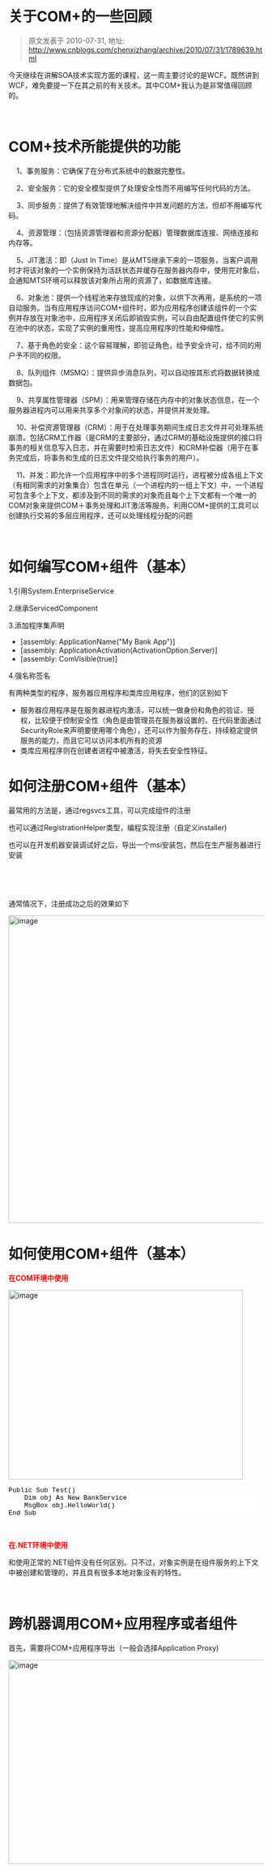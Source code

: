# 关于COM+的一些回顾 
> 原文发表于 2010-07-31, 地址: http://www.cnblogs.com/chenxizhang/archive/2010/07/31/1789639.html 


<p>今天继续在讲解SOA技术实现方面的课程，这一周主要讨论的是WCF。既然讲到WCF，难免要提一下在其之前的有关技术。其中COM+我认为是非常值得回顾的。</p> <p>&nbsp;</p> <h1>COM+技术所能提供的功能</h1> <p>&nbsp;&nbsp;&nbsp; 1、事务服务：它确保了在分布式系统中的数据完整性。 <p>&nbsp;&nbsp;&nbsp; 2、安全服务：它的安全模型提供了处理安全性而不用编写任何代码的方法。 <p>&nbsp;&nbsp;&nbsp; 3、同步服务：提供了有效管理地解决组件中并发问题的方法，但却不用编写代码。 <p>&nbsp;&nbsp;&nbsp; 4、资源管理：（包括资源管理器和资源分配器）管理数据库连接、网络连接和内存等。 <p>&nbsp;&nbsp;&nbsp; 5、JIT激活：即（Just In Time）是从MTS继承下来的一项服务，当客户调用时才将该对象的一个实例保持为活跃状态并缓存在服务器内存中，使用完对象后，会通知MTS环境可以释放该对象所占用的资源了，如数据库连接。 <p>&nbsp;&nbsp;&nbsp; 6、对象池：提供一个线程池来存放现成的对象，以供下次再用，是系统的一项自动服务。当有应用程序访问COM+组件时，即为应用程序创建该组件的一个实例并存放在对象池中，应用程序关闭后即销毁实例，可以自由配置组件使它的实例在池中的状态，实现了实例的重用性，提高应用程序的性能和伸缩性。 <p>&nbsp;&nbsp;&nbsp; 7、基于角色的安全：这个容易理解，即验证角色，给予安全许可，给不同的用户予不同的权限。 <p>&nbsp;&nbsp;&nbsp; 8、队列组件（MSMQ）：提供异步消息队列，可以自动按其形式将数据转换成数据包。 <p>&nbsp;&nbsp;&nbsp; 9、共享属性管理器（SPM）：用来管理存储在内存中的对象状态信息，在一个服务器进程内可以用来共享多个对象间的状态，并提供并发处理。 <p>&nbsp;&nbsp;&nbsp; 10、补偿资源管理器（CRM）：用于在处理事务期间生成日志文件并可处理系统崩溃。包括CRM工作器（是CRM的主要部分，通过CRM的基础设施提供的接口将事务的相关信息写入日志，并在需要时检索日志文件）和CRM补偿器（用于在事务完成后，将事务和生成的日志文件提交给执行事务的用户）。 <p>&nbsp;&nbsp;&nbsp; 11、并发：即允许一个应用程序中的多个进程同时运行，进程被分成各组上下文（有相同需求的对象集合）包含在单元（一个进程内的一组上下文）中，一个进程可包含多个上下文，都涉及到不同的需求的对象而且每个上下文都有一个唯一的COM对象来提供COM＋事务处理和JIT激活等服务。利用COM+提供的工具可以创建执行交易的多层应用程序，还可以处理线程分配的问题 <p>&nbsp; <h1>如何编写COM+组件（基本）</h1> <p>1.引用System.EnterpriseService <p>2.继承ServicedComponent <p>3.添加程序集声明 <ul> <li>[assembly: ApplicationName("My Bank App")]</li> <li>[assembly: ApplicationActivation(ActivationOption.Server)]</li> <li>[assembly: ComVisible(true)]<b></b></li></ul> <p>4.强名称签名 <p>有两种类型的程序，服务器应用程序和类库应用程序，他们的区别如下 <ul> <li>服务器应用程序是在服务器进程内激活，可以统一做身份和角色的验证、授权，比较便于控制安全性（角色是由管理员在服务器设置的，在代码里面通过SecurityRole来声明要使用哪个角色），还可以作为服务存在，持续稳定提供服务的能力，而且它可以访问本机所有的资源</li> <li>类库应用程序则在创建者进程中被激活，将失去安全性特征。</li></ul> <h1>如何注册COM+组件（基本）</h1> <p>最常用的方法是，通过regsvcs工具，可以完成组件的注册 <p>也可以通过RegistrationHelper类型，编程实现注册（自定义installer) <p>也可以在开发机器安装调试好之后，导出一个msi安装包，然后在生产服务器进行安装 <p>&nbsp; <p>&nbsp; <p>通常情况下，注册成功之后的效果如下 <p><a href="http://images.cnblogs.com/cnblogs_com/chenxizhang/WindowsLiveWriter/COM_12017/image_2.png"><img title="image" border="0" alt="image" src="http://images.cnblogs.com/cnblogs_com/chenxizhang/WindowsLiveWriter/COM_12017/image_thumb.png" width="867" height="607"></a>  <h1>如何使用COM+组件（基本）</h1> <p><strong><font color="#ff0000">在COM环境中使用</font></strong> <p><a href="http://images.cnblogs.com/cnblogs_com/chenxizhang/WindowsLiveWriter/COM_12017/image_4.png"><img title="image" border="0" alt="image" src="http://images.cnblogs.com/cnblogs_com/chenxizhang/WindowsLiveWriter/COM_12017/image_thumb_1.png" width="463" height="374"></a> <pre class="csharpcode">Public Sub Test()
    Dim obj As New BankService
    MsgBox obj.HelloWorld()
End Sub
</pre>
<style type="text/css">.csharpcode, .csharpcode pre
{
	font-size: small;
	color: black;
	font-family: consolas, "Courier New", courier, monospace;
	background-color: #ffffff;
	/*white-space: pre;*/
}
.csharpcode pre { margin: 0em; }
.csharpcode .rem { color: #008000; }
.csharpcode .kwrd { color: #0000ff; }
.csharpcode .str { color: #006080; }
.csharpcode .op { color: #0000c0; }
.csharpcode .preproc { color: #cc6633; }
.csharpcode .asp { background-color: #ffff00; }
.csharpcode .html { color: #800000; }
.csharpcode .attr { color: #ff0000; }
.csharpcode .alt 
{
	background-color: #f4f4f4;
	width: 100%;
	margin: 0em;
}
.csharpcode .lnum { color: #606060; }
</style>

<p>&nbsp; <p><strong><font color="#ff0000">在.NET环境中使用</font></strong>
<p>和使用正常的.NET组件没有任何区别。只不过，对象实例是在组件服务的上下文中被创建和管理的，并且具有很多本地对象没有的特性。
<p>&nbsp; <h1>跨机器调用COM+应用程序或者组件</h1>
<p>首先，需要将COM+应用程序导出（一般会选择Application Proxy)
<p><a href="http://images.cnblogs.com/cnblogs_com/chenxizhang/WindowsLiveWriter/COM_12017/image_6.png"><img title="image" border="0" alt="image" src="http://images.cnblogs.com/cnblogs_com/chenxizhang/WindowsLiveWriter/COM_12017/image_thumb_2.png" width="517" height="403"></a>